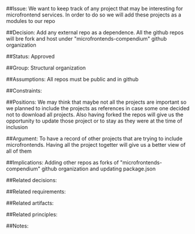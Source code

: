 ##Issue: 
We want to keep track of any project that may be interesting for microfrontend services.
 In order to do so we will add these projects as a modules to our repo

##Decision:
Add any external repo as a dependence.
All the github repos will bre fork and host under "microfrontends-compendium" github organization


##Status:
 Approved

##Group:
 Structural organization

##Assumptions:
 All repos must be public and in github

##Constraints:
 

##Positions:
We may think that maybe not all the projects are important so we planned to include the projects as references in case some one decided not to download all projects.
Also having forked the repos will give us the opportunity to update those project or to stay as they were at the time of inclusion   
 
##Argument:
To have a record of other projects that are trying to include microfrontends. Having all the project togetter will give us a better view of all of them
 
##Implications:
 Adding other repos as forks of "microfrontends-compendium" github organization and updating package.json
 
##Related decisions:
 
 
##Related requirements:
 
 
##Related artifacts:
 
 
##Related principles:
 
 
##Notes:
 
 